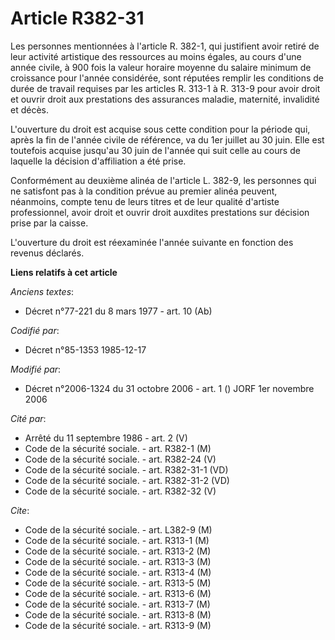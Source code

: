 # Article R382-31

Les personnes mentionnées à l'article R. 382-1, qui justifient avoir retiré de leur activité artistique des ressources au
moins égales, au cours d'une année civile, à 900 fois la valeur horaire moyenne du salaire minimum de croissance pour l'année
considérée, sont réputées remplir les conditions de durée de travail requises par les articles R. 313-1 à R. 313-9 pour avoir
droit et ouvrir droit aux prestations des assurances maladie, maternité, invalidité et décès.

L'ouverture du droit est acquise sous cette condition pour la période qui, après la fin de l'année civile de référence, va du
1er juillet au 30 juin. Elle est toutefois acquise jusqu'au 30 juin de l'année qui suit celle au cours de laquelle la
décision d'affiliation a été prise.

Conformément au deuxième alinéa de l'article L. 382-9, les personnes qui ne satisfont pas à la condition prévue au premier
alinéa peuvent, néanmoins, compte tenu de leurs titres et de leur qualité d'artiste professionnel, avoir droit et ouvrir
droit auxdites prestations sur décision prise par la caisse.

L'ouverture du droit est réexaminée l'année suivante en fonction des revenus déclarés.

**Liens relatifs à cet article**

_Anciens textes_:

  - Décret n°77-221 du 8 mars 1977 - art. 10 (Ab)

_Codifié par_:

  - Décret n°85-1353 1985-12-17

_Modifié par_:

  - Décret n°2006-1324 du 31 octobre 2006 - art. 1 () JORF 1er novembre 2006

_Cité par_:

  - Arrêté du 11 septembre 1986 - art. 2 (V)
  - Code de la sécurité sociale. - art. R382-1 (M)
  - Code de la sécurité sociale. - art. R382-24 (V)
  - Code de la sécurité sociale. - art. R382-31-1 (VD)
  - Code de la sécurité sociale. - art. R382-31-2 (VD)
  - Code de la sécurité sociale. - art. R382-32 (V)

_Cite_:

  - Code de la sécurité sociale. - art. L382-9 (M)
  - Code de la sécurité sociale. - art. R313-1 (M)
  - Code de la sécurité sociale. - art. R313-2 (M)
  - Code de la sécurité sociale. - art. R313-3 (M)
  - Code de la sécurité sociale. - art. R313-4 (M)
  - Code de la sécurité sociale. - art. R313-5 (M)
  - Code de la sécurité sociale. - art. R313-6 (M)
  - Code de la sécurité sociale. - art. R313-7 (M)
  - Code de la sécurité sociale. - art. R313-8 (M)
  - Code de la sécurité sociale. - art. R313-9 (M)
